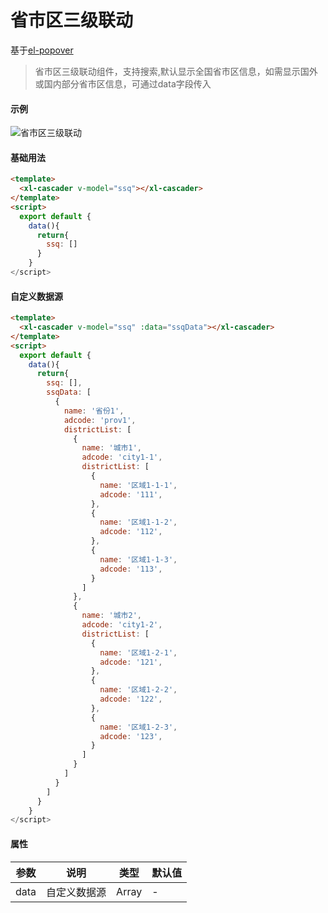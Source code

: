 # 省市区三级联动
基于[el-popover](https://element.eleme.cn/#/zh-CN/component/popover)
> 省市区三级联动组件，支持搜索,默认显示全国省市区信息，如需显示国外或国内部分省市区信息，可通过data字段传入
#### 示例
![省市区三级联动](http://qh722157g.hn-bkt.clouddn.com/ssq.png)
#### 基础用法  
``` html
<template>
  <xl-cascader v-model="ssq"></xl-cascader>
</template>
<script>
  export default {
    data(){
      return{
        ssq: []
      }
    }
</script>
```
#### 自定义数据源
``` html
<template>
  <xl-cascader v-model="ssq" :data="ssqData"></xl-cascader>
</template>
<script>
  export default {
    data(){
      return{
        ssq: [],
        ssqData: [
          {
            name: '省份1',
            adcode: 'prov1',
            districtList: [
              {
                name: '城市1',
                adcode: 'city1-1',
                districtList: [
                  {
                    name: '区域1-1-1',
                    adcode: '111',
                  },
                  {
                    name: '区域1-1-2',
                    adcode: '112',
                  },
                  {
                    name: '区域1-1-3',
                    adcode: '113',
                  }
                ]
              },
              {
                name: '城市2',
                adcode: 'city1-2',
                districtList: [
                  {
                    name: '区域1-2-1',
                    adcode: '121',
                  },
                  {
                    name: '区域1-2-2',
                    adcode: '122',
                  },
                  {
                    name: '区域1-2-3',
                    adcode: '123',
                  }
                ]
              }
            ]
          }
        ]
      }
    }
</script>
```
#### 属性  
| 参数  | 说明    | 类型 |  默认值 |
| ---- |  ----  | ----  | ----  |
| data  | 自定义数据源  | Array  | - |